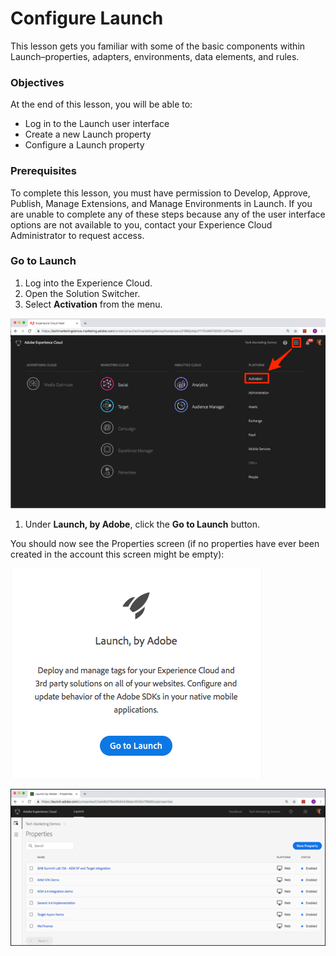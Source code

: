 # Configure Launch



This lesson gets you familiar with some of the basic components within Launch–properties, adapters, environments, data elements, and rules.

### Objectives

At the end of this lesson, you will be able to:

* Log in to the Launch user interface
* Create a new Launch property
* Configure a Launch property

### Prerequisites <a id="prerequisites"></a>

To complete this lesson, you must have permission to Develop, Approve, Publish, Manage Extensions, and Manage Environments in Launch. If you are unable to complete any of these steps because any of the user interface options are not available to you, contact your Experience Cloud Administrator to request access.

### Go to Launch <a id="go-to-launch"></a>

1. Log into the Experience Cloud.
2. Open the Solution Switcher.
3. Select **Activation** from the menu.

![](../../.gitbook/assets/launch-solutionswitcheractivation%20%281%29.png)

1.  Under **Launch, by Adobe**, click the **Go to Launch** button.

You should now see the Properties screen \(if no properties have ever been created in the account this screen might be empty\):

![](../../.gitbook/assets/launch-gotolaunch.png)

![](../../.gitbook/assets/launch-propertiesscreen.png)







